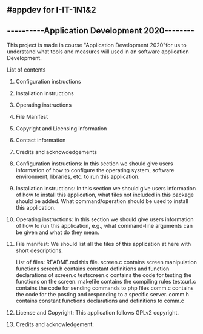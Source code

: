 #appdev for  I-IT-1N1&2
----------------------------------------------
----------Application Development 2020--------
----------------------------------------------
This project is made in course  "Application  Development  2020"for us to understand what tools  and measures will used  in an
software application Development.

List of contents
1. Configuration instructions
2. Installation instructions
3. Operating instructions
4. File Manifest
5. Copyright and Licensing information
6. Contact information
7. Credits and acknowdedgements



1. Configuration instructions:
	In this section we should give users information of how to configure
	the operating system, software environment, libraries, etc. to 
	run this application.
2. Installation instructions:
	In this section we should give users information of how to install
	this application, what files not included in this package should be
	added. What command/operation should be used to install this 
	application.
3. Operating instructions:
	In this section we should give users information of how to run this
	application, e.g., what command-line arguments can be given and 
	what do they mean.

4. File manifest:
	We should list all the files of this application at here with short
	descriptions.	

	List of files:
	README.md		this file.
	screen.c		contains screen manipulation functions
	screen.h		contains constant definitions and function declarations of screen.c
	testscreen.c	contains the code for testing the functions on the screen.
	makefile		contains the compiling rules
	testcurl.c		contains the code for sending commands to php files
	comm.c			contains the code for the posting and responding to a specific server.
	comm.h			contains constant functions declarations and definitions 
	to comm.c

5. License and Copyright:
	This application follows GPLv2 copyright.

6. Credits and acknowledgement:
	 
















































